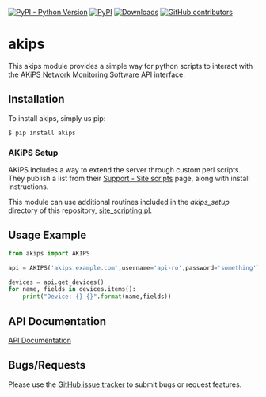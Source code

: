[![PyPI - Python Version](https://img.shields.io/pypi/pyversions/akips.svg)](https://img.shields.io/pypi/pyversions/akips)
[![PyPI](https://img.shields.io/pypi/v/akips.svg)](https://pypi.python.org/pypi/akips)
[![Downloads](https://static.pepy.tech/badge/akips)](https://pepy.tech/project/akips)
[![GitHub contributors](https://img.shields.io/github/contributors/wwhitaker/akips.svg)](https://GitHub.com/wwhitaker/akips/graphs/contributors/)

akips
=======
This akips module provides a simple way for python scripts to interact with 
the [AKiPS Network Monitoring Software](http://akips.com) API interface.

## Installation

To install akips, simply us pip:

```
$ pip install akips
```

### AKiPS Setup

AKiPS includes a way to extend the server through custom perl scripts.  They publish a list from
their [Support - Site scripts](https://www.akips.com/customer-support/site-scripts/) page, along
with install instructions.

This module can use additional routines included in the *akips_setup* directory of 
this repository, [site_scripting.pl](akips_setup/site_scripting.pl).


## Usage Example

```py
from akips import AKIPS

api = AKIPS('akips.example.com',username='api-ro',password='something')

devices = api.get_devices()
for name, fields in devices.items():
    print("Device: {} {}".format(name,fields))

```

## API Documentation
[API Documentation](https://github.com/wwhitaker/akips/docs/akips/index.html)

## Bugs/Requests

Please use the [GitHub issue tracker](https://github.com/wwhitaker/akips/issues) 
to submit bugs or request features.
